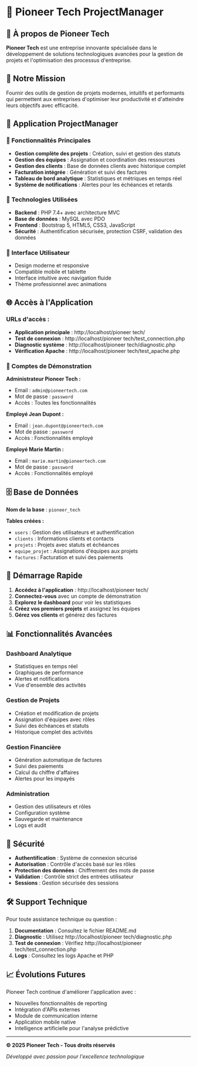 # 🚀 Pioneer Tech ProjectManager

## 🏢 À propos de Pioneer Tech

**Pioneer Tech** est une entreprise innovante spécialisée dans le développement de solutions technologiques avancées pour la gestion de projets et l'optimisation des processus d'entreprise.

## 🎯 Notre Mission

Fournir des outils de gestion de projets modernes, intuitifs et performants qui permettent aux entreprises d'optimiser leur productivité et d'atteindre leurs objectifs avec efficacité.

## 💼 Application ProjectManager

### 🌟 Fonctionnalités Principales

- **Gestion complète des projets** : Création, suivi et gestion des statuts
- **Gestion des équipes** : Assignation et coordination des ressources
- **Gestion des clients** : Base de données clients avec historique complet
- **Facturation intégrée** : Génération et suivi des factures
- **Tableau de bord analytique** : Statistiques et métriques en temps réel
- **Système de notifications** : Alertes pour les échéances et retards

### 🔧 Technologies Utilisées

- **Backend** : PHP 7.4+ avec architecture MVC
- **Base de données** : MySQL avec PDO
- **Frontend** : Bootstrap 5, HTML5, CSS3, JavaScript
- **Sécurité** : Authentification sécurisée, protection CSRF, validation des données

### 🎨 Interface Utilisateur

- Design moderne et responsive
- Compatible mobile et tablette
- Interface intuitive avec navigation fluide
- Thème professionnel avec animations

## 🌐 Accès à l'Application

### URLs d'accès :
- **Application principale** : http://localhost/pioneer tech/
- **Test de connexion** : http://localhost/pioneer tech/test_connection.php
- **Diagnostic système** : http://localhost/pioneer tech/diagnostic.php
- **Vérification Apache** : http://localhost/pioneer tech/test_apache.php

### 👤 Comptes de Démonstration

**Administrateur Pioneer Tech :**
- Email : `admin@pioneertech.com`
- Mot de passe : `password`
- Accès : Toutes les fonctionnalités

**Employé Jean Dupont :**
- Email : `jean.dupont@pioneertech.com`
- Mot de passe : `password`
- Accès : Fonctionnalités employé

**Employé Marie Martin :**
- Email : `marie.martin@pioneertech.com`
- Mot de passe : `password`
- Accès : Fonctionnalités employé

## 🗄️ Base de Données

**Nom de la base** : `pioneer_tech`

**Tables créées :**
- `users` : Gestion des utilisateurs et authentification
- `clients` : Informations clients et contacts
- `projets` : Projets avec statuts et échéances
- `equipe_projet` : Assignations d'équipes aux projets
- `factures` : Facturation et suivi des paiements

## 🚀 Démarrage Rapide

1. **Accédez à l'application** : http://localhost/pioneer tech/
2. **Connectez-vous** avec un compte de démonstration
3. **Explorez le dashboard** pour voir les statistiques
4. **Créez vos premiers projets** et assignez les équipes
5. **Gérez vos clients** et générez des factures

## 📊 Fonctionnalités Avancées

### Dashboard Analytique
- Statistiques en temps réel
- Graphiques de performance
- Alertes et notifications
- Vue d'ensemble des activités

### Gestion de Projets
- Création et modification de projets
- Assignation d'équipes avec rôles
- Suivi des échéances et statuts
- Historique complet des activités

### Gestion Financière
- Génération automatique de factures
- Suivi des paiements
- Calcul du chiffre d'affaires
- Alertes pour les impayés

### Administration
- Gestion des utilisateurs et rôles
- Configuration système
- Sauvegarde et maintenance
- Logs et audit

## 🔐 Sécurité

- **Authentification** : Système de connexion sécurisé
- **Autorisation** : Contrôle d'accès basé sur les rôles
- **Protection des données** : Chiffrement des mots de passe
- **Validation** : Contrôle strict des entrées utilisateur
- **Sessions** : Gestion sécurisée des sessions

## 🛠️ Support Technique

Pour toute assistance technique ou question :

1. **Documentation** : Consultez le fichier README.md
2. **Diagnostic** : Utilisez http://localhost/pioneer tech/diagnostic.php
3. **Test de connexion** : Vérifiez http://localhost/pioneer tech/test_connection.php
4. **Logs** : Consultez les logs Apache et PHP

## 📈 Évolutions Futures

Pioneer Tech continue d'améliorer l'application avec :
- Nouvelles fonctionnalités de reporting
- Intégration d'APIs externes
- Module de communication interne
- Application mobile native
- Intelligence artificielle pour l'analyse prédictive

---

**© 2025 Pioneer Tech - Tous droits réservés**

*Développé avec passion pour l'excellence technologique*
